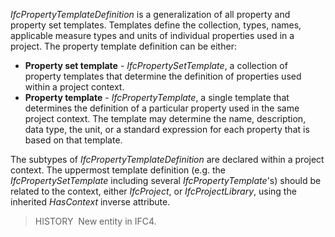 _IfcPropertyTemplateDefinition_ is a generalization of all property and property set templates. Templates define the collection, types, names, applicable measure types and units of individual properties used in a project. The property template definition can be either:

* **Property set template** - _IfcPropertySetTemplate_, a collection of property templates that determine the definition of properties used within a project context.
* **Property template** - _IfcPropertyTemplate_, a single template that determines the definition of a particular property used in the same project context. The template may determine the name, description, data type, the unit, or a standard expression for each property that is based on that template.

The subtypes of _IfcPropertyTemplateDefinition_ are declared within a project context. The uppermost template definition (e.g. the _IfcPropertySetTemplate_ including several _IfcPropertyTemplate_'s) should be related to the context, either _IfcProject_, or _IfcProjectLibrary_, using the inherited _HasContext_ inverse attribute.

> HISTORY&nbsp; New entity in IFC4.